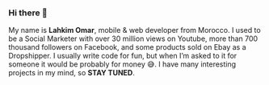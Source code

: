 ### Hi there 👋
My name is **Lahkim Omar**, mobile & web developer from Morocco. I used to be a Social Marketer with over 30 million views on Youtube, more than 700 thousand followers on Facebook, and some products sold on Ebay as a Dropshipper. I usually write code for fun, but when I’m asked to it for someone it would be probably for money 😅.  I have many interesting projects in my mind, so **STAY TUNED**.



<!--
**omarlahkim/omarlahkim** is a ✨ _special_ ✨ repository because its `README.md` (this file) appears on your GitHub profile.

Here are some ideas to get you started:

- 🔭 I’m currently working on ...
- 🌱 I’m currently learning ...
- 👯 I’m looking to collaborate on ...
- 🤔 I’m looking for help with ...
- 💬 Ask me about ...
- 📫 How to reach me: ...
- 😄 Pronouns: ...
- ⚡ Fun fact: ...
-->
